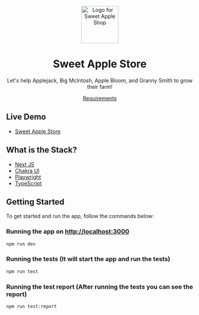 
  <p align="center">
    <img src="https://user-images.githubusercontent.com/12564010/197529331-80d11497-bf9c-49d3-b8cb-fb4fb9e788e8.png" width="100" alt="Logo for Sweet Apple Shop" />
  </p>
  
  <h1 align="center">Sweet Apple Store</h1>
  <p align="center">
    Let's help Applejack, Big McIntosh, Apple Bloom, and Granny Smith to grow their farm!
  </p>
 
  <p align="center">
    <a target="_blank" href="https://sweet-apple-acres.netlify.app">Requirements</a>
  </p>

## Live Demo

- [Sweet Apple Store](https://sweet-apple-shop-nextjs.vercel.app)
  
## What is the Stack?

- [Next JS](https://nextjs.org)
- [Chakra UI](https://chakra-ui.com)
- [Playwright](https://playwright.dev)
- [TypeScript](https://typescriptlang.org)

## Getting Started

To get started and run the app, follow the commands below:



### Running the app on [http://localhost:3000](http://localhost:3000)

```sh
npm run dev
```

### Running the tests (It will start the app and run the tests)


```sh
npm run test
```

### Running the test report (After running the tests you can see the report)

```sh
npm run test:report
```